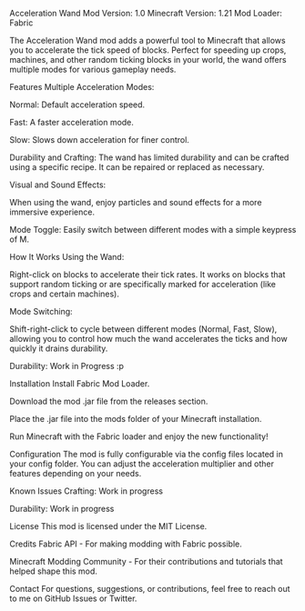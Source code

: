 Acceleration Wand Mod
Version: 1.0
Minecraft Version: 1.21
Mod Loader: Fabric

The Acceleration Wand mod adds a powerful tool to Minecraft that allows you to accelerate the tick speed of blocks. Perfect for speeding up crops, machines, and other random ticking blocks in your world, the wand offers multiple modes for various gameplay needs.

Features
Multiple Acceleration Modes:

Normal: Default acceleration speed.

Fast: A faster acceleration mode.

Slow: Slows down acceleration for finer control.

Durability and Crafting: The wand has limited durability and can be crafted using a specific recipe. It can be repaired or replaced as necessary.

Visual and Sound Effects:

When using the wand, enjoy particles and sound effects for a more immersive experience.

Mode Toggle: Easily switch between different modes with a simple keypress of M.

How It Works
Using the Wand:

Right-click on blocks to accelerate their tick rates. It works on blocks that support random ticking or are specifically marked for acceleration (like crops and certain machines).

Mode Switching:

Shift-right-click to cycle between different modes (Normal, Fast, Slow), allowing you to control how much the wand accelerates the ticks and how quickly it drains durability.

Durability:
Work in Progress :p

Installation
Install Fabric Mod Loader.

Download the mod .jar file from the releases section.

Place the .jar file into the mods folder of your Minecraft installation.

Run Minecraft with the Fabric loader and enjoy the new functionality!

Configuration
The mod is fully configurable via the config files located in your config folder. You can adjust the acceleration multiplier and other features depending on your needs.

Known Issues
Crafting: Work in progress

Durability: Work in progress

License
This mod is licensed under the MIT License.

Credits
Fabric API - For making modding with Fabric possible.

Minecraft Modding Community - For their contributions and tutorials that helped shape this mod.

Contact
For questions, suggestions, or contributions, feel free to reach out to me on GitHub Issues or Twitter.
